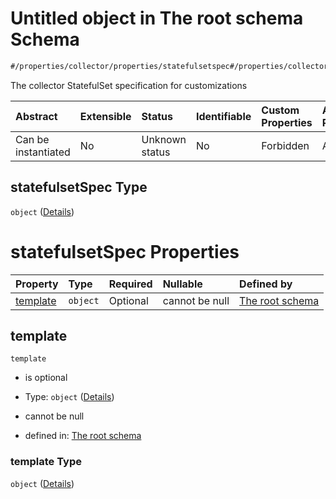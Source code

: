 # Untitled object in The root schema Schema

```txt
#/properties/collector/properties/statefulsetspec#/properties/collector/properties/statefulsetSpec
```

The collector StatefulSet specification for customizations

| Abstract            | Extensible | Status         | Identifiable | Custom Properties | Additional Properties | Access Restrictions | Defined In                                                        |
| :------------------ | :--------- | :------------- | :----------- | :---------------- | :-------------------- | :------------------ | :---------------------------------------------------------------- |
| Can be instantiated | No         | Unknown status | No           | Forbidden         | Allowed               | none                | [values.schema.json\*](values.schema.json "open original schema") |

## statefulsetSpec Type

`object` ([Details](values-properties-the-collector-schema-properties-statefulsetspec.md))

# statefulsetSpec Properties

| Property              | Type     | Required | Nullable       | Defined by                                                                                                                                                                                                                                               |
| :-------------------- | :------- | :------- | :------------- | :------------------------------------------------------------------------------------------------------------------------------------------------------------------------------------------------------------------------------------------------------- |
| [template](#template) | `object` | Optional | cannot be null | [The root schema](values-properties-the-collector-schema-properties-statefulsetspec-properties-template.md "#/properties/collector/properties/statefulsetspec/properties/template#/properties/collector/properties/statefulsetSpec/properties/template") |

## template



`template`

*   is optional

*   Type: `object` ([Details](values-properties-the-collector-schema-properties-statefulsetspec-properties-template.md))

*   cannot be null

*   defined in: [The root schema](values-properties-the-collector-schema-properties-statefulsetspec-properties-template.md "#/properties/collector/properties/statefulsetspec/properties/template#/properties/collector/properties/statefulsetSpec/properties/template")

### template Type

`object` ([Details](values-properties-the-collector-schema-properties-statefulsetspec-properties-template.md))
